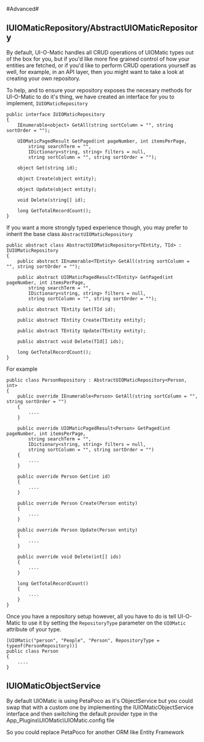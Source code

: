 #Advanced#

## IUIOMaticRepository/AbstractUIOMaticRepository ##
By default, UI-O-Matic handles all CRUD operations of UIOMatic types out of the box for you, but if you'd like more fine grained control of how your entities are fetched, or if you'd like to perform CRUD operations yourself as well, for example, in an API layer, then you might want to take a look at creating your own repository. 

To help, and to ensure your repository exposes the necesary methods for UI-O-Matic to do it's thing, we have created an interface for you to implement, `IUIOMaticRepository`

    public interface IUIOMaticRepository
	{
	    IEnumerable<object> GetAll(string sortColumn = "", string sortOrder = "");

	    UIOMaticPagedResult GetPaged(int pageNumber, int itemsPerPage,
	        string searchTerm = "",
	        IDictionary<string, string> filters = null,
	        string sortColumn = "", string sortOrder = "");

	    object Get(string id);

	    object Create(object entity);

	    object Update(object entity);

	    void Delete(string[] id);

	    long GetTotalRecordCount();
	}

If you want a more strongly typed experience though, you may prefer to inherit the base class `AbstractUIOMaticRepository`

	public abstract class AbstractUIOMaticRepository<TEntity, TId> : IUIOMaticRepository
	{
	    public abstract IEnumerable<TEntity> GetAll(string sortColumn = "", string sortOrder = "");

	    public abstract UIOMaticPagedResult<TEntity> GetPaged(int pageNumber, int itemsPerPage,
	        string searchTerm = "",
	        IDictionary<string, string> filters = null,
	        string sortColumn = "", string sortOrder = "");

	    public abstract TEntity Get(TId id);

	    public abstract TEntity Create(TEntity entity);

	    public abstract TEntity Update(TEntity entity);

	    public abstract void Delete(TId[] ids);

	    long GetTotalRecordCount();
	}

For example

	public class PersonRepository : AbstractUIOMaticRepository<Person, int>
	{
	    public override IEnumerable<Person> GetAll(string sortColumn = "", string sortOrder = "")
	    {
	    	....
	    }

	    public override UIOMaticPagedResult<Person> GetPaged(int pageNumber, int itemsPerPage,
	        string searchTerm = "",
	        IDictionary<string, string> filters = null,
	        string sortColumn = "", string sortOrder = "")
        {
	    	....
	    }

	    public override Person Get(int id)
	    {
	    	....
	    }

	    public override Person Create(Person entity)
	    {
	    	....
	    }

	    public override Person Update(Person entity)
	    {
	    	....
	    }

	    public override void Delete(int[] ids)
	    {
	    	....
	    }

	    long GetTotalRecordCount()
	    {
	    	....
	    }
	}

Once you have a repository setup however, all you have to do is tell UI-O-Matic to use it by setting the `RepositoryType` parameter on the `UIOMatic` attribute of your type.

    [UIOMatic("person", "People", "Person", RepositoryType = typeof(PersonRepository))]
    public class Person
    { 
	    ....
    }

## IUIOMaticObjectService ##
By default UIOMatic is using PetaPoco as it's ObjectService but you could swap that with a custom one by implementing the IUIOMaticObjectService interface and then switching the default provider type in the App_Plugins\UIOMatic\UIOMatic.config file

So you could replace PetaPoco for another ORM like Entity Framework